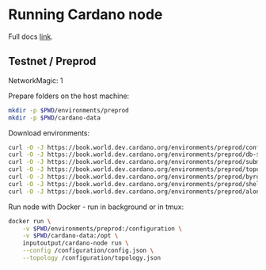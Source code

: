 # Running Cardano node

Full docs [link](https://developers.cardano.org/docs/get-started/running-cardano/).

## Testnet / Preprod

NetworkMagic: 1

Prepare folders on the host machine:

```bash
mkdir -p $PWD/environments/preprod
mkdir -p $PWD/cardano-data
```

Download environments:

```bash
curl -O -J https://book.world.dev.cardano.org/environments/preprod/config.json
curl -O -J https://book.world.dev.cardano.org/environments/preprod/db-sync-config.json
curl -O -J https://book.world.dev.cardano.org/environments/preprod/submit-api-config.json
curl -O -J https://book.world.dev.cardano.org/environments/preprod/topology.json
curl -O -J https://book.world.dev.cardano.org/environments/preprod/byron-genesis.json
curl -O -J https://book.world.dev.cardano.org/environments/preprod/shelley-genesis.json
curl -O -J https://book.world.dev.cardano.org/environments/preprod/alonzo-genesis.json
```

Run node with Docker - run in background or in tmux:

```bash
docker run \
    -v $PWD/environments/preprod:/configuration \
    -v $PWD/cardano-data:/opt \
    inputoutput/cardano-node run \
    --config /configuration/config.json \
    --topology /configuration/topology.json
```
